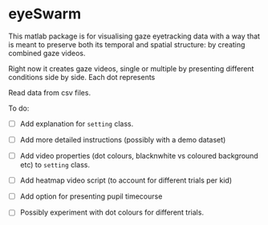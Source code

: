 # eyeSwarm

This matlab package is for visualising gaze eyetracking data with a way that is meant to preserve both its temporal and spatial structure: by creating combined gaze videos.

Right now it creates gaze videos, single or multiple by presenting different conditions side by side. Each dot represents 

Read data from csv files.

To do:

- [ ] Add explanation for `setting` class.
- [ ] Add more detailed instructions (possibly with a demo dataset)
- [ ] Add video properties (dot colours, blacknwhite vs coloured background etc) to `setting` class.
- [ ] Add heatmap video script (to account for different trials per kid)
- [ ] Add option for presenting pupil timecourse
- [ ] Possibly experiment with dot colours for different trials.
 
